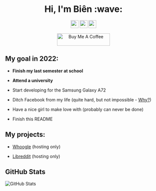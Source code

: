 <h1 align="center">Hi, I'm Biên :wave:</h1>
<div align="center">
  <p>
    <a href="https://bit.ly/BienAtTelegram"><img src="https://img.shields.io/badge/telegram-%231DA1F2.svg?&style=for-the-badge&logo=telegram&logoColor=white" height=25></a>
    <a href="https://bit.ly/BienAtFacebook"><img src="https://img.shields.io/badge/facebook-%231DA1F2.svg?&style=for-the-badge&logo=facebook&logoColor=white" height=25></a>
    <a href="https://bit.ly/BienAtXDA"><img src="https://img.shields.io/badge/XDA-%231DA1F2.svg?&style=for-the-badge&logo=xdadevelopers&logoColor=white" height=25></a>
  </p>
  <p>
    <a href="https://www.buymeacoffee.com/TO-BE-DONE-NO-ETA" target="_blank" rel="noreferrer nofollow">
      <img src="https://cdn.buymeacoffee.com/buttons/default-red.png" alt="Buy Me A Coffee" height="40" width="170" >
    </a>
  </p>
</div>

<h2>My goal in 2022:</h2>
  <ul>
    <p><b><li>Finish my last semester at school</li></b></p>
    <p><b><li>Attend a university</li></b></p>
    <p><li>Start developing for the Samsung Galaxy A72</li></p>
    <p><li>Ditch Facebook from my life (quite hard, but not impossible - <a href="https://tosdr.org/en/service/182">Why?</a>)</li></p>
    <p><li>Have a nice girl to make love with (probably can never be done)</li></p>
    <p><li>Finish this README</li></p>
  </ul>
 
 <h2>My projects:</h2>
   <ul>
     <p><li><a href="https://bit.ly/BienAtWhoogle">Whoogle</a> (hosting only)</li></p>
     <p><li><a href="https://bit.ly/BienAtLibreddit">Libreddit</a> (hosting only)</li></p>
   </ul>
 
<h2>GitHub Stats</h2>
  <p><img src="https://github-readme-stats.vercel.app/api?username=BienAtGithub&amp;show_icons=true" alt="GitHub Stats"></p>
